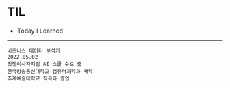 # TIL

* Today I Learned
---
```
비즈니스 데이터 분석가
2022.05.02 
멋쟁이사자처럼 AI 스쿨 수료 중
한국방송통신대학교 컴퓨터과학과 재학
추계예술대학교 작곡과 졸업
```
